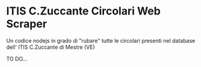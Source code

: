 # ITIS C.Zuccante Circolari Web Scraper

Un codice nodejs in grado di "rubare" tutte le circolari presenti nel database dell' ITIS C.Zuccante di Mestre (VE)

TO DO...
